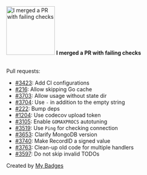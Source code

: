 <img src="https://my-badges.github.io/my-badges/this-is-fine.png" alt="I merged a PR with failing checks" title="I merged a PR with failing checks" width="128">
<strong>I merged a PR with failing checks</strong>
<br><br>

Pull requests:

- <a href="https://github.com/FerretDB/FerretDB/pull/3423">#3423</a>: Add CI configurations
- <a href="https://github.com/FerretDB/github-actions/pull/216">#216</a>: Allow skipping Go cache
- <a href="https://github.com/FerretDB/FerretDB/pull/3703">#3703</a>: Allow usage without state dir
- <a href="https://github.com/FerretDB/FerretDB/pull/3704">#3704</a>: Use `-` in addition to the empty string
- <a href="https://github.com/FerretDB/github-actions/pull/222">#222</a>: Bump deps
- <a href="https://github.com/FerretDB/FerretDB/pull/1204">#1204</a>: Use codecov upload token
- <a href="https://github.com/FerretDB/FerretDB/pull/3105">#3105</a>: Enable `GOMAXPROCS` autotuning
- <a href="https://github.com/FerretDB/FerretDB/pull/3519">#3519</a>: Use `Ping` for checking connection
- <a href="https://github.com/FerretDB/FerretDB/pull/3653">#3653</a>: Clarify MongoDB version
- <a href="https://github.com/FerretDB/FerretDB/pull/3740">#3740</a>: Make RecordID a signed value
- <a href="https://github.com/FerretDB/FerretDB/pull/3763">#3763</a>: Clean-up old code for multiple handlers
- <a href="https://github.com/FerretDB/FerretDB/pull/3597">#3597</a>: Do not skip invalid TODOs


Created by <a href="https://github.com/my-badges/my-badges">My Badges</a>